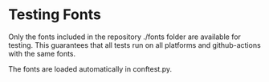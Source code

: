 Testing Fonts
=============

Only the fonts included in the repository ./fonts folder are available for testing.
This guarantees that all tests run on all platforms and github-actions with the same 
fonts.

The fonts are loaded automatically in conftest.py.